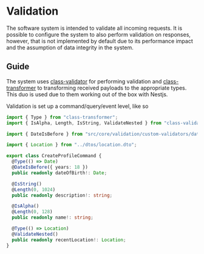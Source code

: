 # Validation

The software system is intended to validate all incoming requests. It is
possible to configure the system to also perform validation on responses,
however, that is not implemented by default due to its performance impact and
the assumption of data integrity in the system.

## Guide

The system uses [class-validator](https://www.npmjs.com/package/class-validator)
for performing validation and
[class-transformer](https://www.npmjs.com/package/class-transformer) to
transforming received payloads to the appropriate types. This duo is used due to
them working out of the box with Nestjs.

Validation is set up a command/query/event level, like so

```ts
import { Type } from "class-transformer";
import { IsAlpha, Length, IsString, ValidateNested } from "class-validator";

import { DateIsBefore } from "src/core/validation/custom-validators/date-is-before.validator";

import { Location } from "../dtos/location.dto";

export class CreateProfileCommand {
  @Type(() => Date)
  @DateIsBefore({ years: 18 })
  public readonly dateOfBirth!: Date;

  @IsString()
  @Length(0, 1024)
  public readonly description!: string;

  @IsAlpha()
  @Length(0, 128)
  public readonly name!: string;

  @Type(() => Location)
  @ValidateNested()
  public readonly recentLocation!: Location;
}
```
